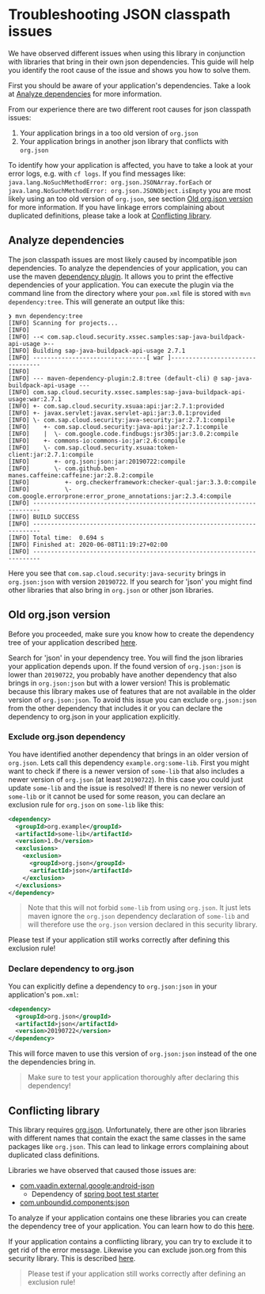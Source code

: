 # Troubleshooting JSON classpath issues

We have observed different issues when using this library in conjunction with libraries that bring in 
their own json dependencies. This guide will help you identify the root cause of the issue and shows you how to solve them.

First you should be aware of your application's dependencies. Take a look at [Analyze dependencies](#Analyze-dependencies) for more information.

From our experience there are two different root causes for json classpath issues:

  1. Your application brings in a too old version of `org.json`
  2. Your application brings in another json library that conflicts with `org.json`

To identify how your application is affected, you have to take a look at your error logs, e.g. with `cf logs`.
If you find messages like:
`java.lang.NoSuchMethodError: org.json.JSONArray.forEach`
or
`java.lang.NoSuchMethodError: org.json.JSONObject.isEmpty`
you are most likely using an too old version of `org.json`, see section [Old org.json version](#Old-org-json-version) for more information.
If you have linkage errors complaining about duplicated definitions, please take a look at [Conflicting library](#Conflicting-library).

## Analyze dependencies

The json classpath issues are most likely caused by incompatible json dependencies. To analyze the dependencies
of your application, you can use the maven  [dependency plugin](http://maven.apache.org/plugins/maven-dependency-plugin/usage.html#dependency:tree).
It allows you to print the effective dependencies of your application. You can execute the plugin via the command line from
the directory where your `pom.xml` file is stored with `mvn dependency:tree`.
This will generate an output like this:

```log
❯ mvn dependency:tree
[INFO] Scanning for projects...
[INFO]
[INFO] --< com.sap.cloud.security.xssec.samples:sap-java-buildpack-api-usage >--
[INFO] Building sap-java-buildpack-api-usage 2.7.1
[INFO] --------------------------------[ war ]---------------------------------
[INFO]
[INFO] --- maven-dependency-plugin:2.8:tree (default-cli) @ sap-java-buildpack-api-usage ---
[INFO] com.sap.cloud.security.xssec.samples:sap-java-buildpack-api-usage:war:2.7.1
[INFO] +- com.sap.cloud.security.xsuaa:api:jar:2.7.1:provided
[INFO] +- javax.servlet:javax.servlet-api:jar:3.0.1:provided
[INFO] \- com.sap.cloud.security:java-security:jar:2.7.1:compile
[INFO]    +- com.sap.cloud.security:java-api:jar:2.7.1:compile
[INFO]    |  \- com.google.code.findbugs:jsr305:jar:3.0.2:compile
[INFO]    +- commons-io:commons-io:jar:2.6:compile
[INFO]    \- com.sap.cloud.security.xsuaa:token-client:jar:2.7.1:compile
[INFO]       +- org.json:json:jar:20190722:compile
[INFO]       \- com.github.ben-manes.caffeine:caffeine:jar:2.8.2:compile
[INFO]          +- org.checkerframework:checker-qual:jar:3.3.0:compile
[INFO]          \- com.google.errorprone:error_prone_annotations:jar:2.3.4:compile
[INFO] ------------------------------------------------------------------------
[INFO] BUILD SUCCESS
[INFO] ------------------------------------------------------------------------
[INFO] Total time:  0.694 s
[INFO] Finished at: 2020-06-08T11:19:27+02:00
[INFO] ------------------------------------------------------------------------
```

Here you see that `com.sap.cloud.security:java-security` brings in `org.json:json` with version `20190722`.
If you search for 'json' you might find other libraries that also bring in `org.json` or other json libraries.

## Old org.json version

Before you proceeded, make sure you know how to create the dependency tree of your application described [here](#Analyze-dependencies).

Search for 'json' in your dependency tree. You will find the json libraries your application depends upon. 
If the found version of `org.json:json` is lower than `20190722`, you probably have another dependency that also brings
in `org.json:json` but with a lower version!
This is problematic because this library makes use of features that are not available in the older version of `org.json:json`.
To avoid this issue you can exclude `org.json:json` from the other dependency that includes it or you can declare the dependency
to org.json in your application explicitly. 

### Exclude org.json dependency

You have identified another dependency that brings in an older version of `org.json`.
Lets call this dependency `example.org:some-lib`. First you might want to check 
if there is a newer version of `some-lib` that also includes a newer version of
`org.json` (at least `20190722`). In this case you could just update `some-lib`
and the issue is resolved!
If there is no newer version of `some-lib` or it cannot be used for some reason, you can
declare an exclusion rule for `org.json` on `some-lib` like this:

```xml
<dependency>
  <groupId>org.example</groupId>
  <artifactId>some-lib</artifactId>
  <version>1.0</version>
  <exclusions>
    <exclusion>
      <groupId>org.json</groupId>
      <artifactId>json</artifactId>
    </exclusion>
  </exclusions>
</dependency>
```

> Note that this will not forbid `some-lib` from using `org.json`. It just lets maven ignore the `org.json` dependency declaration of `some-lib` and will therefore use the `org.json` version declared in this security library.

Please test if your application still works correctly after defining this exclusion rule!

### Declare dependency to org.json

You can explicitly define a dependency to `org.json:json` in your application's `pom.xml`:

```xml
<dependency>
  <groupId>org.json</groupId>
  <artifactId>json</artifactId>
  <version>20190722</version>
</dependency>
```

This will force maven to use this version of `org.json:json` instead of the one the dependencies bring in.

> Make sure to test your application thoroughly after declaring this dependency!

## Conflicting library

This library requires [org.json](https://github.com/stleary/JSON-java). Unfortunately,
there are other json libraries with different names that contain the exact the same classes in the same packages 
like `org.json`. This can lead to linkage errors complaining about duplicated class definitions.

Libraries we have observed that caused those issues are:

- [com.vaadin.external.google:android-json](https://mvnrepository.com/artifact/com.vaadin.external.google/android-json)
  - Dependency of [spring boot test starter](https://mvnrepository.com/artifact/org.springframework.boot/spring-boot-starter-test/)
- [com.unboundid.components:json](https://mvnrepository.com/artifact/com.unboundid.components/json/1.0.0)

To analyze if your application contains one these libraries you can create the dependency tree of your application.
You can learn how to do this [here](#Analyze-dependencies).

If your application contains a conflicting library, you can try to exclude it to get rid of the error message.
Likewise you can exclude json.org from this security library. This is described [here](#Exclude-org.json-dependency).

> Please test if your application still works correctly after defining an exclusion rule!
